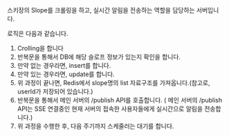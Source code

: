 스키장의 Slope를 크롤링을 하고, 실시간 알림을 전송하는 역할을 담당하는 서버입니다.

로직은 다음과 같습니다.
1. Crolling을 합니다
2. 반복문을 통해서 DB에 해당 슬로프 정보가 있는지 확인을 합니다.
3. 만약 없는 경우라면, insert를 합니다.
4. 만약 있는 경우라면, update를 합니다.
5. 위 과정이 끝나면, Redis에서 slope명의 list 자료구조를 가져옵니다.(참고로, userId가 저장되어 있습니다.)
6. 반복문을 통해서 메인 서버의 /publish API를 호출합니다.
( 메인 서버의 /publish API는 SSE 연결중인 현재 서버의 접속한 사용자들에게 실시간으로 알림을 전송합니다.)
7. 위 과정을 수행한 후, 다음 주기까지 스케줄러는 대기를 합니다.
